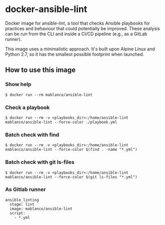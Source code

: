 # docker-ansible-lint

Docker image for ansible-lint, a tool that checks Ansible playbooks for practices and behaviour that could potentially be improved. These analysis can be run from the CLI and inside a CI/CD pipeline (e.g., as a GitLab runner).

This image uses a minimalistic approach. It's built upon Alpine Linux and Python 2.7, so it has the smallest possible footprint when launched.

## How to use this image

### Show help

    $ docker run --rm mablanco/ansible-lint

### Check a playbook

    $ docker run --rm -v <playbooks_dir>:/home/ansible-lint mablanco/ansible-lint --force-color ./playbook.yml

### Batch check with find

    $ docker run --rm -v <playbooks_dir>:/home/ansible-lint mablanco/ansible-lint --force-color $(find . -name "*.yml")

### Batch check with git ls-files

    $ docker run --rm -v <playbooks_dir>:/home/ansible-lint mablanco/ansible-lint --force-color $(git ls-files "*.yml")

### As Gitlab runner

    ansible_linting
      stage: lint
      image: mablanco/ansible-lint
      script:
        - *.yml
